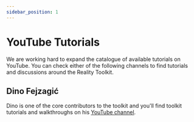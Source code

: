 ```yaml
---
sidebar_position: 1
---
```


# YouTube Tutorials

We are working hard to expand the catalogue of available tutorials on YouTube. You can check either
of the following channels to find tutorials and discussions around the Reality Toolkit.

## Dino Fejzagić

Dino is one of the core contributors to the toolkit and you'll find toolkit tutorials and walkthroughs
on his [YouTube channel](https://www.youtube.com/@din0m1te).